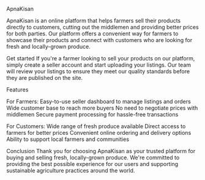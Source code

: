 ApnaKisan

ApnaKisan is an online platform that helps farmers sell their products directly to customers, cutting out the middlemen and providing better prices for both parties. Our platform offers a convenient way for farmers to showcase their products and connect with customers who are looking for fresh and locally-grown produce.

Get started
If you're a farmer looking to sell your products on our platform, simply create a seller account and start uploading your listings. Our team will review your listings to ensure they meet our quality standards before they are published on the site.

Features

For Farmers:
Easy-to-use seller dashboard to manage listings and orders
Wide customer base to reach more buyers
No need to negotiate prices with middlemen
Secure payment processing for hassle-free transactions

For Customers:
Wide range of fresh produce available
Direct access to farmers for better prices
Convenient online ordering and delivery options
Ability to support local farmers and communities

Conclusion
Thank you for choosing ApnaKisan as your trusted platform for buying and selling fresh, locally-grown produce. We're committed to providing the best possible experience for our users and supporting sustainable agriculture practices around the world.
